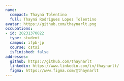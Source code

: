 ```yaml
---
name:
  compact: Thayná Tolentino
  full: Thayná Rodrigues Lopes Tolentino
avatar: https://github.com/thaynarlt.png
occupations:
- id: 20231370022
  type: student
  campus: ifpb-jp
  course: cstsi
  isFinished: false
addresses:
  github: https://github.com/thaynarlt
  linkedin: https://www.linkedin.com/in/thaynarlt/
  figma: https://www.figma.com/@thaynarlt
---
```

